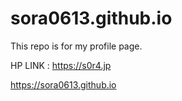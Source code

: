 # sora0613.github.io
This repo is for my profile page.

HP LINK : https://s0r4.jp

https://sora0613.github.io

